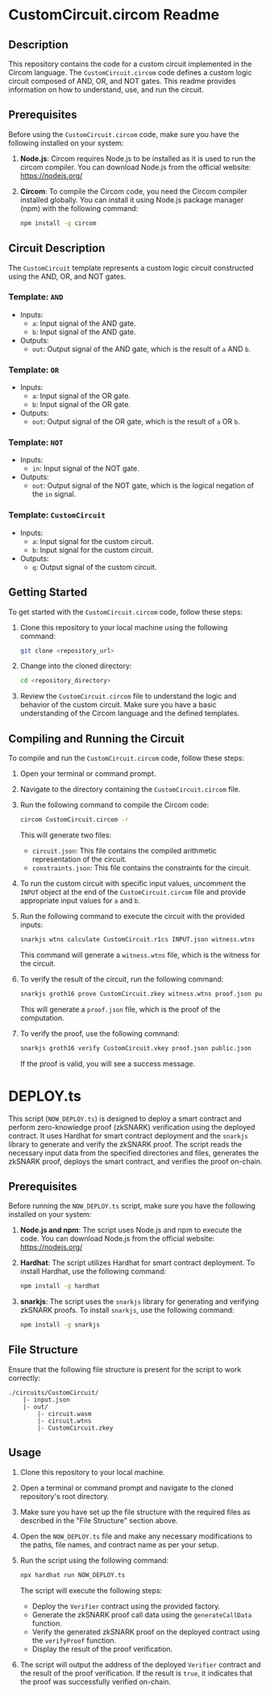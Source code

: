 # CustomCircuit.circom Readme

## Description

This repository contains the code for a custom circuit implemented in the Circom language. The `CustomCircuit.circom` code defines a custom logic circuit composed of AND, OR, and NOT gates. This readme provides information on how to understand, use, and run the circuit.

## Prerequisites

Before using the `CustomCircuit.circom` code, make sure you have the following installed on your system:

1. **Node.js**: Circom requires Node.js to be installed as it is used to run the circom compiler. You can download Node.js from the official website: https://nodejs.org/

2. **Circom**: To compile the Circom code, you need the Circom compiler installed globally. You can install it using Node.js package manager (npm) with the following command:

   ```bash
   npm install -g circom
   ```

## Circuit Description

The `CustomCircuit` template represents a custom logic circuit constructed using the AND, OR, and NOT gates.

### Template: `AND`

- Inputs:
  - `a`: Input signal of the AND gate.
  - `b`: Input signal of the AND gate.
- Outputs:
  - `out`: Output signal of the AND gate, which is the result of `a` AND `b`.

### Template: `OR`

- Inputs:
  - `a`: Input signal of the OR gate.
  - `b`: Input signal of the OR gate.
- Outputs:
  - `out`: Output signal of the OR gate, which is the result of `a` OR `b`.

### Template: `NOT`

- Inputs:
  - `in`: Input signal of the NOT gate.
- Outputs:
  - `out`: Output signal of the NOT gate, which is the logical negation of the `in` signal.

### Template: `CustomCircuit`

- Inputs:
  - `a`: Input signal for the custom circuit.
  - `b`: Input signal for the custom circuit.
- Outputs:
  - `q`: Output signal of the custom circuit.

## Getting Started

To get started with the `CustomCircuit.circom` code, follow these steps:

1. Clone this repository to your local machine using the following command:

   ```bash
   git clone <repository_url>
   ```

2. Change into the cloned directory:

   ```bash
   cd <repository_directory>
   ```

3. Review the `CustomCircuit.circom` file to understand the logic and behavior of the custom circuit. Make sure you have a basic understanding of the Circom language and the defined templates.

## Compiling and Running the Circuit

To compile and run the `CustomCircuit.circom` code, follow these steps:

1. Open your terminal or command prompt.

2. Navigate to the directory containing the `CustomCircuit.circom` file.

3. Run the following command to compile the Circom code:

   ```bash
   circom CustomCircuit.circom -r
   ```

   This will generate two files:
   - `circuit.json`: This file contains the compiled arithmetic representation of the circuit.
   - `constraints.json`: This file contains the constraints for the circuit.

4. To run the custom circuit with specific input values, uncomment the `INPUT` object at the end of the `CustomCircuit.circom` file and provide appropriate input values for `a` and `b`.

5. Run the following command to execute the circuit with the provided inputs:

   ```bash
   snarkjs wtns calculate CustomCircuit.r1cs INPUT.json witness.wtns
   ```

   This command will generate a `witness.wtns` file, which is the witness for the circuit.

6. To verify the result of the circuit, run the following command:

   ```bash
   snarkjs groth16 prove CustomCircuit.zkey witness.wtns proof.json public.json
   ```

   This will generate a `proof.json` file, which is the proof of the computation.

7. To verify the proof, use the following command:

   ```bash
   snarkjs groth16 verify CustomCircuit.vkey proof.json public.json
   ```

   If the proof is valid, you will see a success message.

# DEPLOY.ts

This script (`NOW_DEPLOY.ts`) is designed to deploy a smart contract and perform zero-knowledge proof (zkSNARK) verification using the deployed contract. It uses Hardhat for smart contract deployment and the `snarkjs` library to generate and verify the zkSNARK proof. The script reads the necessary input data from the specified directories and files, generates the zkSNARK proof, deploys the smart contract, and verifies the proof on-chain.

## Prerequisites

Before running the `NOW_DEPLOY.ts` script, make sure you have the following installed on your system:

1. **Node.js and npm**: The script uses Node.js and npm to execute the code. You can download Node.js from the official website: https://nodejs.org/

2. **Hardhat**: The script utilizes Hardhat for smart contract deployment. To install Hardhat, use the following command:

   ```bash
   npm install -g hardhat
   ```

3. **snarkjs**: The script uses the `snarkjs` library for generating and verifying zkSNARK proofs. To install `snarkjs`, use the following command:

   ```bash
   npm install -g snarkjs
   ```

## File Structure

Ensure that the following file structure is present for the script to work correctly:

```
./circuits/CustomCircuit/
    |- input.json
    |- out/
        |- circuit.wasm
        |- circuit.wtns
        |- CustomCircuit.zkey
```

## Usage

1. Clone this repository to your local machine.

2. Open a terminal or command prompt and navigate to the cloned repository's root directory.

3. Make sure you have set up the file structure with the required files as described in the "File Structure" section above.

4. Open the `NOW_DEPLOY.ts` file and make any necessary modifications to the paths, file names, and contract name as per your setup.

5. Run the script using the following command:

   ```bash
   npx hardhat run NOW_DEPLOY.ts
   ```

   The script will execute the following steps:

   - Deploy the `Verifier` contract using the provided factory.
   - Generate the zkSNARK proof call data using the `generateCallData` function.
   - Verify the generated zkSNARK proof on the deployed contract using the `verifyProof` function.
   - Display the result of the proof verification.

6. The script will output the address of the deployed `Verifier` contract and the result of the proof verification. If the result is `true`, it indicates that the proof was successfully verified on-chain.
   
